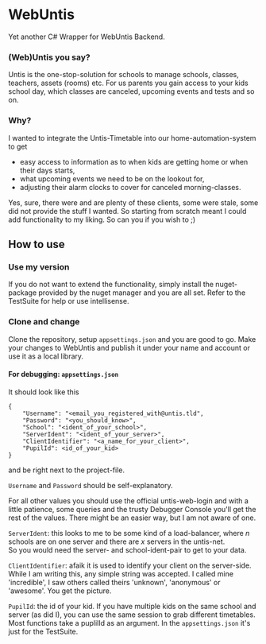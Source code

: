 # WebUntis

Yet another C# Wrapper for WebUntis Backend.

### (Web)Untis you say?

Untis is the one-stop-solution for schools to manage schools, classes, teachers, assets (rooms) etc.
For us parents you gain access to your kids school day, which classes are canceled, upcoming events and tests and so on.

### Why?

I wanted to integrate the Untis-Timetable into our home-automation-system to get

- easy access to information as to when kids are getting home or when their days starts,
- what upcoming events we need to be on the lookout for,
- adjusting their alarm clocks to cover for canceled morning-classes.

Yes, sure, there were and are plenty of these clients, some were stale, some did not provide the stuff I wanted. So starting from scratch meant I could add functionality to my liking.
So can you if you wish to ;)

## How to use

### Use my version

If you do not want to extend the functionality, simply install the nuget-package provided by the nuget manager and you are all set.
Refer to the TestSuite for help or use intellisense.

### Clone and change

Clone the repository, setup `appsettings.json` and you are good to go. Make your changes to WebUntis and publish it under your name and account or use it as a local library.

#### For debugging: `appsettings.json`

It should look like this

```
{
    "Username": "<email_you_registered_with@untis.tld",
    "Password": "<you_should_know>",
    "School": "<ident_of_your_school>",
    "ServerIdent": "<ident_of_your_server>",
    "ClientIdentifier": "<a_name_for_your_client>",
    "PupilId": <id_of_your_kid>
}
```

and be right next to the project-file.

`Username` and `Password` should be self-explanatory.

For all other values you should use the official untis-web-login and with a little patience, some queries and the trusty Debugger Console you'll get the rest of the values.
There might be an easier way, but I am not aware of one.

`ServerIdent`: this looks to me to be some kind of a load-balancer, where _n_ schools are on one server and there are _x_ servers in the untis-net.  
So you would need the server- and school-ident-pair to get to your data.

`ClientIdentifier`: afaik it is used to identify your client on the server-side. While I am writing this, any simple string was accepted. I called mine 'incredible', I saw others called theirs 'unknown', 'anonymous' or 'awesome'. You get the picture.

`PupilId`: the id of your kid. If you have multiple kids on the same school and server (as did I), you can use the same session to grab different timetables. Most functions take a puplilId as an argument. In the `appsettings.json` it's just for the TestSuite.

